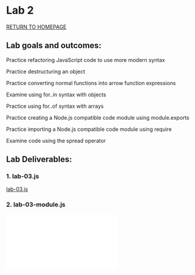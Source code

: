 # Lab 2

[RETURN TO HOMEPAGE](https://sierrabakerr.github.io/)

## Lab goals and outcomes:

Practice refactoring JavaScript code to use more modern syntax

Practice destructuring an object

Practice converting normal functions into arrow function expressions

Examine using for..in  syntax with objects

Practice using for..of syntax with arrays

Practice creating a Node.js compatible code module using module.exports

Practice importing a Node.js compatible code module using require

Examine code using the spread operator

## Lab Deliverables:



### 1. lab-03.js
[lab-03.js]()

### 2. lab-03-module.js
![lab-03-module.js](lab-03-module.js)

